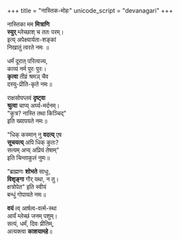 +++
title = "नास्तिक-मोहः"
unicode_script = "devanagari"
+++

नास्तिका मम **मित्राणि  
स्युर्** म्लेच्छाश् च ततः परम्।  
इत्य् अपेक्ष्यार्यता-शङ्कां  
निखातुं त्वरते नमः ॥

धर्मं दूरात् परित्यज्य,  
काव्यं नर्म पुरः पुरः।  
**कृत्वा** तीव्रं श्रमञ् चैव  
दस्यु-प्रीति-कृते नमः॥

राक्षसोपप्लवं **दृष्ट्वा**  
**श्रुत्वा** चाप्य् अर्घ्य-मर्दनम्।  
"कुत्र? नास्ति तथा किञ्चिद्"  
इति ख्यापयते नमः॥

"धिक् कस्मान् नु **वदत्य्** एष  
**सूचयत्य्** अपि धिक् कुतः?  
सत्यम् अप्य् अप्रियं तेषाम्"   
इति चिन्ताकुलं नुमः॥

"ब्राह्मणः **शोभते** साधुः,  
**विशृङ्गा** गौर् यथा, न तु।  
क्षत्रोपेत" इति स्वीयं   
बन्धुं गोपायते नमः॥

**वयं** त्व् आर्षत्व-वर्त्म-स्था  
आर्यं म्लेच्छं जनम् पशुम्।  
सत्यं, धर्मं, दिवः प्रीतिम्,  
अत्यक्त्वा **काशयामहे**॥